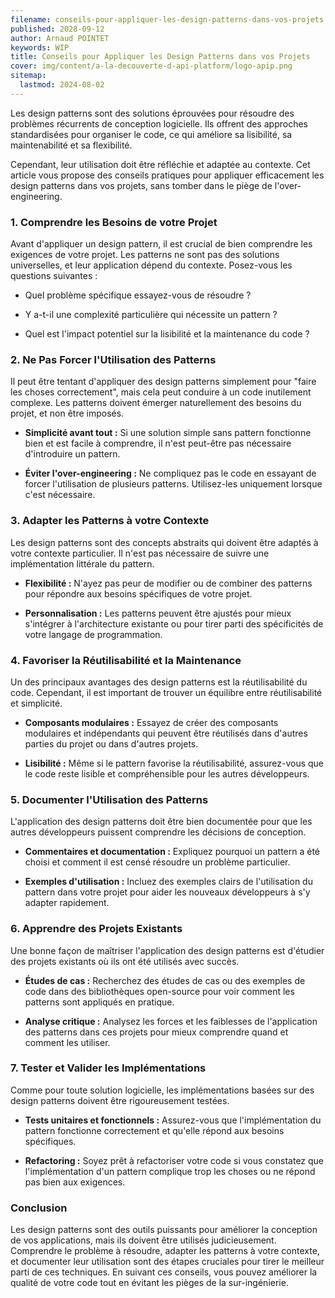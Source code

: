 ```yaml
---
filename: conseils-pour-appliquer-les-design-patterns-dans-vos-projets
published: 2028-09-12
author: Arnaud POINTET
keywords: WIP
title: Conseils pour Appliquer les Design Patterns dans vos Projets
cover: img/content/a-la-decouverte-d-api-platform/logo-apip.png
sitemap:
  lastmod: 2024-08-02
---
```

Les design patterns sont des solutions éprouvées pour résoudre des problèmes récurrents de conception logicielle. Ils offrent des approches standardisées pour organiser le code, ce qui améliore sa lisibilité, sa maintenabilité et sa flexibilité.

<!--more-->

Cependant, leur utilisation doit être réfléchie et adaptée au contexte. Cet article vous propose des conseils pratiques pour appliquer efficacement les design patterns dans vos projets, sans tomber dans le piège de l'over-engineering.

### 1\. Comprendre les Besoins de votre Projet

Avant d'appliquer un design pattern, il est crucial de bien comprendre les exigences de votre projet. Les patterns ne sont pas des solutions universelles, et leur application dépend du contexte. Posez-vous les questions suivantes :

*   Quel problème spécifique essayez-vous de résoudre ?
    
*   Y a-t-il une complexité particulière qui nécessite un pattern ?
    
*   Quel est l'impact potentiel sur la lisibilité et la maintenance du code ?
    

### 2\. Ne Pas Forcer l'Utilisation des Patterns

Il peut être tentant d'appliquer des design patterns simplement pour "faire les choses correctement", mais cela peut conduire à un code inutilement complexe. Les patterns doivent émerger naturellement des besoins du projet, et non être imposés.

*   **Simplicité avant tout :** Si une solution simple sans pattern fonctionne bien et est facile à comprendre, il n'est peut-être pas nécessaire d'introduire un pattern.
    
*   **Éviter l'over-engineering :** Ne compliquez pas le code en essayant de forcer l'utilisation de plusieurs patterns. Utilisez-les uniquement lorsque c'est nécessaire.
    

### 3\. Adapter les Patterns à votre Contexte

Les design patterns sont des concepts abstraits qui doivent être adaptés à votre contexte particulier. Il n'est pas nécessaire de suivre une implémentation littérale du pattern.

*   **Flexibilité :** N'ayez pas peur de modifier ou de combiner des patterns pour répondre aux besoins spécifiques de votre projet.
    
*   **Personnalisation :** Les patterns peuvent être ajustés pour mieux s'intégrer à l'architecture existante ou pour tirer parti des spécificités de votre langage de programmation.
    

### 4\. Favoriser la Réutilisabilité et la Maintenance

Un des principaux avantages des design patterns est la réutilisabilité du code. Cependant, il est important de trouver un équilibre entre réutilisabilité et simplicité.

*   **Composants modulaires :** Essayez de créer des composants modulaires et indépendants qui peuvent être réutilisés dans d'autres parties du projet ou dans d'autres projets.
    
*   **Lisibilité :** Même si le pattern favorise la réutilisabilité, assurez-vous que le code reste lisible et compréhensible pour les autres développeurs.
    

### 5\. Documenter l'Utilisation des Patterns

L'application des design patterns doit être bien documentée pour que les autres développeurs puissent comprendre les décisions de conception.

*   **Commentaires et documentation :** Expliquez pourquoi un pattern a été choisi et comment il est censé résoudre un problème particulier.
    
*   **Exemples d'utilisation :** Incluez des exemples clairs de l'utilisation du pattern dans votre projet pour aider les nouveaux développeurs à s'y adapter rapidement.
    

### 6\. Apprendre des Projets Existants

Une bonne façon de maîtriser l'application des design patterns est d'étudier des projets existants où ils ont été utilisés avec succès.

*   **Études de cas :** Recherchez des études de cas ou des exemples de code dans des bibliothèques open-source pour voir comment les patterns sont appliqués en pratique.
    
*   **Analyse critique :** Analysez les forces et les faiblesses de l'application des patterns dans ces projets pour mieux comprendre quand et comment les utiliser.
    

### 7\. Tester et Valider les Implémentations

Comme pour toute solution logicielle, les implémentations basées sur des design patterns doivent être rigoureusement testées.

*   **Tests unitaires et fonctionnels :** Assurez-vous que l'implémentation du pattern fonctionne correctement et qu'elle répond aux besoins spécifiques.
    
*   **Refactoring :** Soyez prêt à refactoriser votre code si vous constatez que l'implémentation d'un pattern complique trop les choses ou ne répond pas bien aux exigences.
    

### Conclusion

Les design patterns sont des outils puissants pour améliorer la conception de vos applications, mais ils doivent être utilisés judicieusement. Comprendre le problème à résoudre, adapter les patterns à votre contexte, et documenter leur utilisation sont des étapes cruciales pour tirer le meilleur parti de ces techniques. En suivant ces conseils, vous pouvez améliorer la qualité de votre code tout en évitant les pièges de la sur-ingénierie.